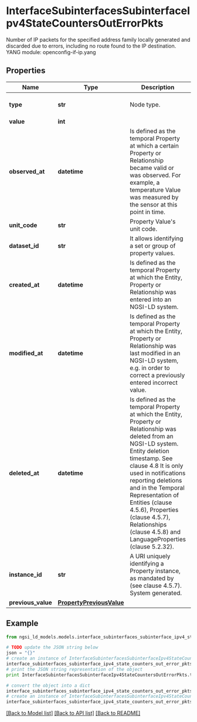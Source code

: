 # InterfaceSubinterfacesSubinterfaceIpv4StateCountersOutErrorPkts

Number of IP packets for the specified address family locally generated and discarded due to errors, including no route found to the IP destination.  YANG module: openconfig-if-ip.yang 

## Properties

Name | Type | Description | Notes
------------ | ------------- | ------------- | -------------
**type** | **str** | Node type.  | [optional] [default to 'Property']
**value** | **int** |  | 
**observed_at** | **datetime** | Is defined as the temporal Property at which a certain Property or Relationship became valid or was observed. For example, a temperature Value was measured by the sensor at this point in time.  | [optional] 
**unit_code** | **str** | Property Value&#39;s unit code.  | [optional] 
**dataset_id** | **str** | It allows identifying a set or group of property values.  | [optional] 
**created_at** | **datetime** | Is defined as the temporal Property at which the Entity, Property or Relationship was entered into an NGSI-LD system.  | [optional] [readonly] 
**modified_at** | **datetime** | Is defined as the temporal Property at which the Entity, Property or Relationship was last modified in an NGSI-LD system, e.g. in order to correct a previously entered incorrect value.  | [optional] [readonly] 
**deleted_at** | **datetime** | Is defined as the temporal Property at which the Entity, Property or Relationship was deleted from an NGSI-LD system.  Entity deletion timestamp. See clause 4.8 It is only used in notifications reporting deletions and in the Temporal Representation of Entities (clause 4.5.6), Properties (clause 4.5.7), Relationships (clause 4.5.8) and LanguageProperties (clause 5.2.32).  | [optional] [readonly] 
**instance_id** | **str** | A URI uniquely identifying a Property instance, as mandated by (see clause 4.5.7). System generated.  | [optional] [readonly] 
**previous_value** | [**PropertyPreviousValue**](PropertyPreviousValue.md) |  | [optional] 

## Example

```python
from ngsi_ld_models.models.interface_subinterfaces_subinterface_ipv4_state_counters_out_error_pkts import InterfaceSubinterfacesSubinterfaceIpv4StateCountersOutErrorPkts

# TODO update the JSON string below
json = "{}"
# create an instance of InterfaceSubinterfacesSubinterfaceIpv4StateCountersOutErrorPkts from a JSON string
interface_subinterfaces_subinterface_ipv4_state_counters_out_error_pkts_instance = InterfaceSubinterfacesSubinterfaceIpv4StateCountersOutErrorPkts.from_json(json)
# print the JSON string representation of the object
print InterfaceSubinterfacesSubinterfaceIpv4StateCountersOutErrorPkts.to_json()

# convert the object into a dict
interface_subinterfaces_subinterface_ipv4_state_counters_out_error_pkts_dict = interface_subinterfaces_subinterface_ipv4_state_counters_out_error_pkts_instance.to_dict()
# create an instance of InterfaceSubinterfacesSubinterfaceIpv4StateCountersOutErrorPkts from a dict
interface_subinterfaces_subinterface_ipv4_state_counters_out_error_pkts_form_dict = interface_subinterfaces_subinterface_ipv4_state_counters_out_error_pkts.from_dict(interface_subinterfaces_subinterface_ipv4_state_counters_out_error_pkts_dict)
```
[[Back to Model list]](../README.md#documentation-for-models) [[Back to API list]](../README.md#documentation-for-api-endpoints) [[Back to README]](../README.md)


